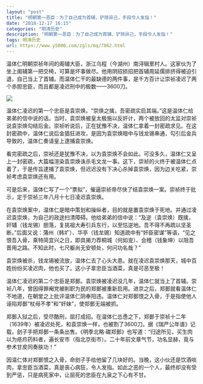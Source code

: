 ```yaml
---
layout: "post"
title: "明朝第一恶臣：为了自己成为首辅，铲除异己，手段令人发指！"
date: "2018-12-17 16:15"
categories: "明清历史"
description: "明朝第一恶臣：为了自己成为首辅，铲除异己，手段令人发指！"
tags: 明清历史
url: https://www.y5000.com/zgls/mq/7862.html
---
```






温体仁明朝崇祯年间的阁辅大臣，浙江乌程（今湖州）南浔辑里村人。这家伙为了坐上阁辅第一把交椅，可算是坏事做尽。他用阴招损招把首辅周延儒排挤得被迫引退，自己当上了首辅。而温体仁干的最缺德的两件事，是千方百计让崇祯凌迟了两个赤胆忠臣，而且都是凌迟刑中的极数——3600刀。

![](https://img.y5000.com/uploads/allimg/161220/1G42B433-0.jpg)

温体仁凌迟的第一个忠臣是袁崇焕。“崇焕之擒，吾密疏实启其端。”这是温体仁给弟弟的信中说的话。当时，袁崇焕被皇太极施以反奸计，两个被放回的太监对崇祯说袁崇焕勾结后金。崇祯听说后，正在犹豫不决，温体仁拿着一封密疏求见。在这封密疏中，温体仁说后金猖狂进攻，是因为袁崇焕暗中与钱龙锡串通，勾引后金兵导致的，温体仁奏请皇上逮捕袁崇焕。

看完密疏之后，崇祯还是犹豫不决，以为袁崇焕不会如此。可没多久，温体仁又呈上一封密疏，大篇幅渲染袁崇焕诛杀毛文龙一事。这下，崇祯的火终于被温体仁点着了，于是传旨逮捕了袁崇焕，但迟迟没有下决心杀掉袁崇焕，因为边关吃紧，崇祯考虑袁崇焕还有用。

可是后来，温体仁写了一个“票拟”，催逼崇祯帝尽快了结袁崇焕一案。崇祯终于批示，定于崇祯三年八月十七日凌迟袁崇焕。

在袁崇焕案中，温体仁是暗中策划和操纵者，目的就是置袁崇焕于死地。并通过凌迟袁崇焕，为自己的政途扫清障碍。他给弟弟的信中说：“及逆（袁崇焕）既擒，奸辅（钱龙锡）胆落，复挑祖大寿引兵东行，以至怙逆地。吾不得不再疏以坚圣断。”后面又说：蒲州（韩圹）、华亭（钱龙锡）知道疏中有“奸臣密谋”等语，“见之恨吾入骨，乘特简宜兴之日，即具揭力荐桐城（何如宠）、会稽（钱象坤）以阻吾晋用之路。不知此时，七尺躯尚无安顿处，何问功名哉？”

袁崇焕被杀，钱龙锡被流放，温体仁去了心头大患。就在凌迟袁崇焕那天，城中百姓纷纷买凌迟肉，他也买了。这小子拿忠臣当酒菜，真是可恶至极！

温体仁凌迟的第二个忠臣是郑鄤。袁崇焕被凌迟没几年，温体仁就当上了首辅。崇祯八年，曾因得罪阉党被削职为民的郑鄤被重新启用。进京之后，郑鄤就看温体仁不地道，在朝堂之上批评温体仁阴奉阳违。温体仁对郑鄤恨之入骨，于是指使他人诬陷郑鄤“杖母不孝”和“奸妹”，使郑鄤无端被抓。

郑鄤入狱之后，受尽酷刑，屈打成招。在温体仁怂恿之下，郑鄤于崇祯十二年（1639年）被凌迟处死，和袁崇焕一样，也被割了3600刀。据《瑞严公年谱》记载，刽子手把郑鄤一条条出售。《明季北略·磔郑鄤》也写道：“归途所见，买生肉以为疮疖药料者，遍长安市（指北京街市）。二十年前文章气节，功名显赫，竟与参术甘皮同奏肤功！”

因温仁体对郑鄤恨之入骨，命刽子手给他留了几块好的。当晚，这小伙还是饮酒啖肉，拿忠臣当酒菜，真是丧心病狂，令人发指。如此之恶的一个人，最终却没有受到严惩，只是病死家中，让屈死的忠臣在九泉之下心有不甘。
